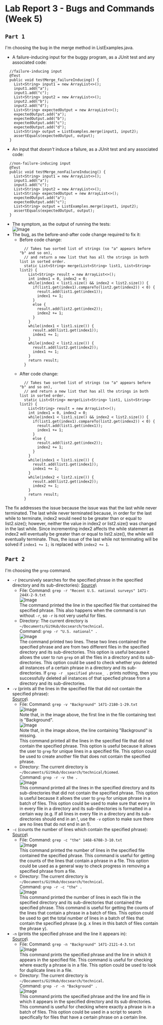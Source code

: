 # Lab Report 3 - Bugs and Commands (Week 5)  
## `Part 1`  
I'm choosing the bug in the merge method in ListExamples.java.
* A failure-inducing input for the buggy program, as a JUnit test and any associated code:  
```  
  //failure-inducing input
  @Test
  public void testMerge_failureInducing() {
    List<String> input1 = new ArrayList<>();
    input1.add("a");
    input1.add("c");
    List<String> input2 = new ArrayList<>();
    input2.add("b");
    input2.add("d");
    List<String> expectedOutput = new ArrayList<>();
    expectedOutput.add("a");
    expectedOutput.add("b");
    expectedOutput.add("c");
    expectedOutput.add("d");
    List<String> output = ListExamples.merge(input1, input2);
    assertEquals(expectedOutput, output);
  }
```  
* An input that _doesn't_ induce a failure, as a JUnit test and any associated code:  
```  
  //non-failure-inducing input
  @Test
  public void testMerge_nonFailureInducing() {
    List<String> input1 = new ArrayList<>();
    input1.add("a");
    input1.add("c");
    List<String> input2 = new ArrayList<>();
    List<String> expectedOutput = new ArrayList<>();
    expectedOutput.add("a");
    expectedOutput.add("c");
    List<String> output = ListExamples.merge(input1, input2);
    assertEquals(expectedOutput, output);
  }
```  
* The symptom, as the output of running the tests:  
![Image](Lab3_SSH_failureInducing+nonFailureInducing.PNG)  
* The bug, as the before-and-after code change required to fix it:  
  * Before code change:  
    ```
      // Takes two sorted list of strings (so "a" appears before "b" and so on),
      // and return a new list that has all the strings in both list in sorted order.
      static List<String> merge(List<String> list1, List<String> list2) {
        List<String> result = new ArrayList<>();
        int index1 = 0, index2 = 0;
        while(index1 < list1.size() && index2 < list2.size()) {
          if(list1.get(index1).compareTo(list2.get(index2)) < 0) {
            result.add(list1.get(index1));
            index1 += 1;
          }
          else {
            result.add(list2.get(index2));
            index2 += 1;
          }
        }
        while(index1 < list1.size()) {
          result.add(list1.get(index1));
          index1 += 1;
        }
        while(index2 < list2.size()) {
          result.add(list2.get(index2));
          index1 += 1;
        }
        return result;
      }
    ```  
  * After code change:  
    ```
      // Takes two sorted list of strings (so "a" appears before "b" and so on),
      // and return a new list that has all the strings in both list in sorted order.
      static List<String> merge(List<String> list1, List<String> list2) {
        List<String> result = new ArrayList<>();
        int index1 = 0, index2 = 0;
        while(index1 < list1.size() && index2 < list2.size()) {
          if(list1.get(index1).compareTo(list2.get(index2)) < 0) {
            result.add(list1.get(index1));
            index1 += 1;
          }
          else {
            result.add(list2.get(index2));
            index2 += 1;
          }
        }
        while(index1 < list1.size()) {
          result.add(list1.get(index1));
          index1 += 1;
        }
        while(index2 < list2.size()) {
          result.add(list2.get(index2));
          index2 += 1;
        }
        return result;
      }
    ```   
The fix addresses the issue because the issue was that the last while never terminated. The last while never terminated because, in order for the last while to terminate, index2 would need to be greater than or equal to list2.size(); however, neither the value in index2 or list2.size() was changed in the last while. Since incrementing index2 affects the while statement as index2 will eventually be greater than or equal to list2.size(), the while will eventually terminate. Thus, the issue of the last while not terminating will be solved if `index1 += 1;` is replaced with `index2 += 1`.  
## `Part 2`  
I'm choosing the `grep` command.  
* `-r` (recursively searches for the specified phrase in the specified directory and its sub-directories):
  [Source](https://askubuntu.com/questions/55325/how-to-use-grep-command-to-find-text-including-subdirectories)\
  * File:
  Command: `grep -r "Recent U.S. national surveys" 1471-244X-2-9.txt`  
  ![Image](Lab3_SSH_grep_-r_file.PNG)\
  The command printed the line in the specified file that contained the specified phrase. This also happens when the command is run without `-r`, so `-r` is not very useful for files.  
  * Directory:
  The current directory is `~/Documents/GitHub/docsearch/technical`.  
  Command: `grep -r "U.S. national" .`  
  ![Image](Lab3_SSH_grep_-r_dir.PNG)\
  The command printed two lines. These two lines contained the specified phrase and are from two different files in the specified directory and its sub-directories. This option is useful because it allows the user to run `grep` on all the files in a directory and its sub-directories. This option could be used to check whether you deleted all instances of a certain phrase in a directory and its sub-directories. If `grep -r _specified phrase_ .` prints nothing, then you successfully deleted all instances of that specfied phrase from a directory and its sub-directories.
* `-v` (prints all the lines in the specified file that did not contain the specified phrase):  
  [Source](https://en.wikibooks.org/wiki/Grep)\
  * File:
  Command: `grep -v "Background" 1471-2180-1-29.txt`  
  ![Image](Lab3_SSH_less.PNG)\
  Note that, in the image above, the first line in the file containing text is "Background".  
  ![Image](Lab3_SSH_grep_-v_file.PNG)\
  Note that, in the image above, the line containing "Background" is missing.  
  This command printed all the lines in the specified file that did not contain the specified phrase. This option is useful because it allows the user to `grep` for unique lines in a specified file. This option could be used to create another file that does not contain the specified phrase.  
  * Directory:
  The current directory is `~/Documents/GitHub/docsearch/technical/biomed`.  
  Command: `grep -r -v the .`  
  ![Image](Lab3_SSH_grep_-v_dir_part1.PNG)\
  This command printed all the lines in the specified directory and its sub-directories that did not contain the specified phrase. This option is useful because it allows the user to `grep` for unique phrase in a batch of files. This option could be used to make sure that every lin in every file in a directory and its sub-directories is formatted in a certain way (e.g. If all lines in every file in a directory and its sub-directories should end in an !, use the `-v` option to make sure there are no lines that do not end in an !).  
* `-c` (counts the number of lines which contain the specified phrase):  
  [Source](https://en.wikibooks.org/wiki/Grep)\
  * File:
  Command: `grep -c "the" 1468-6708-3-10.txt`  
  ![Image](Lab3_SSH_grep_-c_file.PNG)\
  This command printed the number of lines in the specified file contained the specified phrase. This command is useful for getting the counts of the lines that contain a phrase in a file. This option could be used as a general way to check progress in removing a specified phrase from a file.  
  * Directory:
  The current directory is `~/Documents/GitHub/docsearch/technical`.  
  Command: `grep -r -c "the" .`  
  ![Image](Lab3_SSH_grep_-c_dir.PNG)\
  This command printed the number of lines in each file in the specified directory and its sub-directories that contained the specified phrase. This command is useful for getting the counts of the lines that contain a phrase in a batch of files. This option could be used to get the total number of lines in a batch of files that contain the specified phrase (e.g. x lines in this batch of files contain the phrase y).
* `-n` (prints the specified phrase and the line it appears in):  
  [Source](https://www.gnu.org/software/grep/manual/grep.html)\
  * File:
  Command: `grep -n "Background" 1471-2121-4-3.txt`  
  ![Image](Lab3_SSH_grep_-n_file.PNG)\
  This command prints the specified phrase and the line in which it appears in the specified file. This command is useful for checking where exactly a phrase is in a file. This option could be used to look for duplicate lines in a file.
  * Directory:
  The current directory is `~/Documents/GitHub/docsearch/technical`.  
  Command: `grep -r -n "Background" .`  
  ![Image](Lab3_SSH_grep_-n_dir.PNG)\
  This command prints the specified phrase and the line and file in which it appears in the specified directory and its sub directories. This command is useful for checking where exactly  a phrase is in a batch of files. This option could be used in a script to search specifically for files that have a certain phrase on a certain line.
